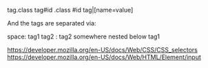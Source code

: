 tag.class
tag#id
.class
#id
tag|[name=value]

And the tags are separated via: 

space: tag1 tag2 : tag2 somewhere nested below tag1

https://developer.mozilla.org/en-US/docs/Web/CSS/CSS_selectors
https://developer.mozilla.org/en-US/docs/Web/HTML/Element/input


